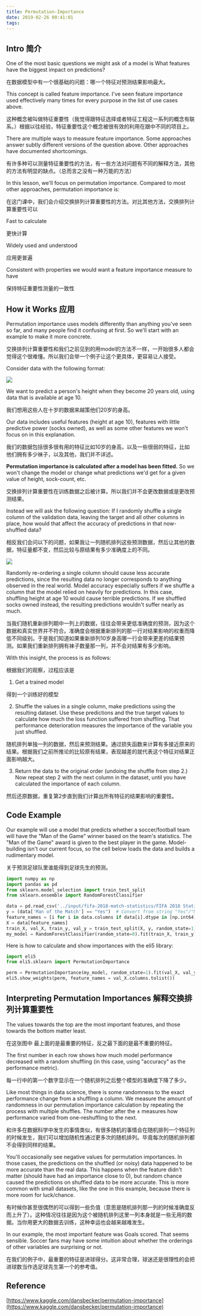 ```yaml
---
title: Permutation-Importance
date: 2019-02-26 00:41:01
tags:
---
```


## Intro 简介

One of the most basic questions we might ask of a model is What features have the biggest impact on predictions?

在数据模型中有一个很基础的问题：哪一个特征对预测结果影响最大。

This concept is called feature importance. I've seen feature importance used effectively many times for every purpose in the list of use cases above.

这种概念被叫做特征重要性（我觉得跟特征选择或者特征工程这一系列的概念有联系。）根据以往经验，特征重要性这个概念被很有效的利用在跟中不同的项目上。

There are multiple ways to measure feature importance. Some approaches answer subtly different versions of the question above. Other approaches have documented shortcomings.

有许多种可以测量特征重要性的方法，有一些方法对问题有不同的解释方法，其他的方法有明显的缺点。（总而言之没有一种万能的方法）

In this lesson, we'll focus on permutation importance. Compared to most other approaches, permutation importance is:

在这门课中，我们会介绍交换排列计算重要性的方法。对比其他方法，交换排列计算重要性可以

Fast to calculate

更快计算

Widely used and understood

应用更普遍

Consistent with properties we would want a feature importance measure to have

保持特征重要性测量的一致性


## How it Works 应用

Permutation importance uses models differently than anything you've seen so far, and many people find it confusing at first. So we'll start with an example to make it more concrete.

交换排列计算重要性和我们之前见到的用model的方法不一样，一开始很多人都会觉得这个很难懂。所以我们会举一个例子让这个更具体，更容易让人接受。

Consider data with the following format:


![](https://i.imgur.com/wjMAysV.png)

We want to predict a person's height when they become 20 years old, using data that is available at age 10.

我们想用这些人在十岁的数据来越策他们20岁的身高。

Our data includes useful features (height at age 10), features with little predictive power (socks owned), as well as some other features we won't focus on in this explanation.

我们的数据包括很多很有用的特征比如10岁的身高，以及一些很弱的特征，比如他们拥有多少袜子，以及其他，我们并不详述。


**Permutation importance is calculated after a model has been fitted.** So we won't change the model or change what predictions we'd get for a given value of height, sock-count, etc.

交换排列计算重要性在训练数据之后被计算。所以我们并不会更改数据或是更改预测结果。

Instead we will ask the following question: If I randomly shuffle a single column of the validation data, leaving the target and all other columns in place, how would that affect the accuracy of predictions in that now-shuffled data?

相反我们会问以下的问题，如果我让一列随机排列这些预测数据，然后让其他的数据，特征量都不变，然后比较与原结果有多少准确度上的不同。

![](https://i.imgur.com/h17tMUU.png)

Randomly re-ordering a single column should cause less accurate predictions, since the resulting data no longer corresponds to anything observed in the real world. Model accuracy especially suffers if we shuffle a column that the model relied on heavily for predictions. In this case, shuffling height at age 10 would cause terrible predictions. If we shuffled socks owned instead, the resulting predictions wouldn't suffer nearly as much.

当我们随机重新排列期中一列上的数据，往往会带来更低准确度的预测，因为这个数据和真实世界并不符合。准确度会根据重新排列的那一行对结果影响的权重而降低不同级别。于是我们知道如果重新排列10岁身高哪一行会带来更差的结果预测。如果我们重新排列拥有袜子数量那一列，并不会对结果有多少影响。

With this insight, the process is as follows:

根据我们的观察，过程应该是

1. Get a trained model

得到一个训练好的模型

2. Shuffle the values in a single column, make predictions using the resulting dataset. Use these predictions and the true target values to calculate how much the loss function suffered from shuffling. That performance deterioration measures the importance of the variable you just shuffled.

随机排列单独一列的数据，然后来预测结果。通过损失函数来计算有多接近原来的结果。根据我们之前所推论的比较原有结果，表现越差的就代表这个特征对结果正面影响越大。

3. Return the data to the original order (undoing the shuffle from step 2.) Now repeat step 2 with the next column in the dataset, until you have calculated the importance of each column.

然后还原数据，重复第2步直到我们计算出所有特征的结果影响的重要性。

## Code Example

Our example will use a model that predicts whether a soccer/football team will have the "Man of the Game" winner based on the team's statistics. The "Man of the Game" award is given to the best player in the game. Model-building isn't our current focus, so the cell below loads the data and builds a rudimentary model.

关于预测足球队里谁能得到足球先生的预测。


```python
import numpy as np
import pandas as pd
from sklearn.model_selection import train_test_split
from sklearn.ensemble import RandomForestClassifier

data = pd.read_csv('../input/fifa-2018-match-statistics/FIFA 2018 Statistics.csv')
y = (data['Man of the Match'] == "Yes")  # Convert from string "Yes"/"No" to binary
feature_names = [i for i in data.columns if data[i].dtype in [np.int64]]
X = data[feature_names]
train_X, val_X, train_y, val_y = train_test_split(X, y, random_state=1)
my_model = RandomForestClassifier(random_state=0).fit(train_X, train_y)

```

Here is how to calculate and show importances with the eli5 library:

```python
import eli5
from eli5.sklearn import PermutationImportance

perm = PermutationImportance(my_model, random_state=1).fit(val_X, val_y)
eli5.show_weights(perm, feature_names = val_X.columns.tolist())
```


## Interpreting Permutation Importances 解释交换排列计算重要性

The values towards the top are the most important features, and those towards the bottom matter least.

在这张图中 最上面的是最重要的特征，反之最下面的是最不重要的特征。

The first number in each row shows how much model performance decreased with a random shuffling (in this case, using "accuracy" as the performance metric).

每一行中的第一个数字显示在一个随机排列之后整个模型的准确度下降了多少。

Like most things in data science, there is some randomness to the exact performance change from a shuffling a column. We measure the amount of randomness in our permutation importance calculation by repeating the process with multiple shuffles. The number after the ± measures how performance varied from one-reshuffling to the next.

和许多在数据科学中发生的事情类似，有很多随机的事情会在随机排列一个特征列的时候发生，我们可以增加随机性通过更多次的随机排列。毕竟每次的随机排列都不会得到同样的结果。

You'll occasionally see negative values for permutation importances. In those cases, the predictions on the shuffled (or noisy) data happened to be more accurate than the real data. This happens when the feature didn't matter (should have had an importance close to 0), but random chance caused the predictions on shuffled data to be more accurate. This is more common with small datasets, like the one in this example, because there is more room for luck/chance.

有时候你甚至很偶然的可以得到一些负值（意思是随机排列那一列的时候准确度反而上升了）。这种情况往往是因为这个被随机排列这里一列本身就是一些无用的数据。当你用更大的数据去训练，这种幸运也会越来越难发生。

In our example, the most important feature was Goals scored. That seems sensible. Soccer fans may have some intuition about whether the orderings of other variables are surprising or not.

在我们的例子中，最重要的特征是进球得分。这非常合理，球迷还是很理性的会把进球数当作选足球先生第一个的参考值。


## Reference

[https://www.kaggle.com/dansbecker/permutation-importance](https://www.kaggle.com/dansbecker/permutation-importance)